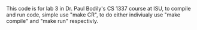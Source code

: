 This code is for lab 3 in Dr. Paul Bodily's CS 1337 course at ISU, to compile and run code, simple use "make CR", to do either indiviualy use "make compile" and "make run" respectivly.
